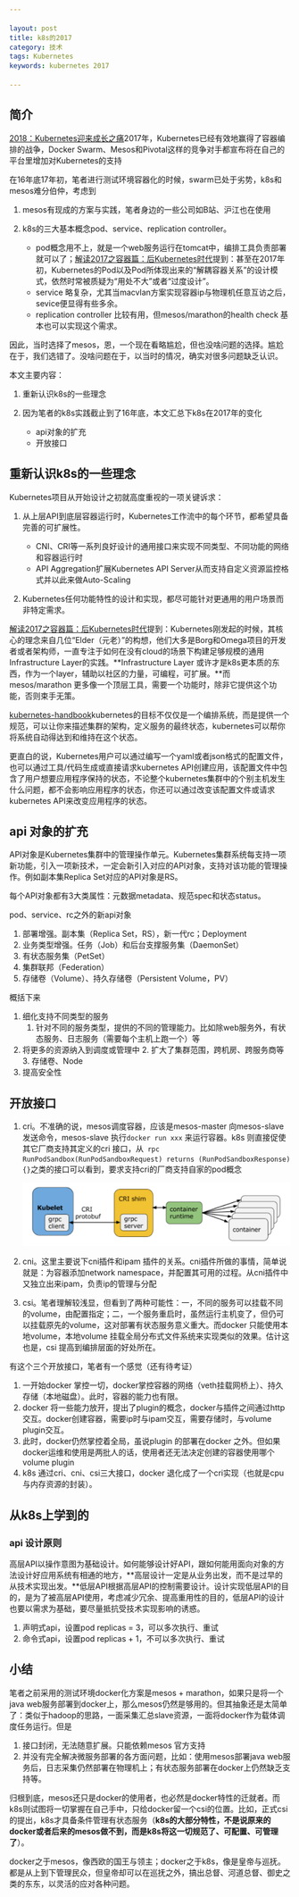 ```yaml
---

layout: post
title: k8s的2017
category: 技术
tags: Kubernetes
keywords: kubernetes 2017

---
```


## 简介


[2018：Kubernetes迎来成长之痛](https://zhuanlan.zhihu.com/p/32874937)2017年，Kubernetes已经有效地赢得了容器编排的战争，Docker Swarm、Mesos和Pivotal这样的竞争对手都宣布将在自己的平台里增加对Kubernetes的支持

在16年底17年初，笔者进行测试环境容器化的时候，swarm已处于劣势，k8s和mesos难分伯仲，考虑到

1. mesos有现成的方案与实践，笔者身边的一些公司如B站、沪江也在使用
2. k8s的三大基本概念pod、service、replication controller。

	* pod概念用不上，就是一个web服务运行在tomcat中，编排工具负责部署就可以了；[解读2017之容器篇：后Kubernetes时代](http://www.infoq.com/cn/articles/2017-container-Kubernetes)提到：甚至在2017年初，Kubernetes的Pod以及Pod所体现出来的“解耦容器关系”的设计模式，依然时常被质疑为“用处不大”或者“过度设计”。
	* service 略复杂，尤其当macvlan方案实现容器ip与物理机任意互访之后，sevice便显得有些多余。
	* replication controller 比较有用，但mesos/marathon的health check 基本也可以实现这个需求。

因此，当时选择了mesos，恩，一个现在看略尴尬，但也没啥问题的选择。尴尬在于，我们选错了。没啥问题在于，以当时的情况，确实对很多问题缺乏认识。

本文主要内容：

1. 重新认识k8s的一些理念
2. 因为笔者的k8s实践截止到了16年底，本文汇总下k8s在2017年的变化

	* api对象的扩充
	* 开放接口
## 重新认识k8s的一些理念

Kubernetes项目从开始设计之初就高度重视的一项关键诉求：

1. 从上层API到底层容器运行时，Kubernetes工作流中的每个环节，都希望具备完善的可扩展性。

	* CNI、CRI等一系列良好设计的通用接口来实现不同类型、不同功能的网络和容器运行时
	* API Aggregation扩展Kubernetes API Server从而支持自定义资源监控格式并以此来做Auto-Scaling
2. Kubernetes任何功能特性的设计和实现，都尽可能针对更通用的用户场景而非特定需求。


[解读2017之容器篇：后Kubernetes时代](http://www.infoq.com/cn/articles/2017-container-Kubernetes)提到：Kubernetes刚发起的时候，其核心的理念来自几位“Elder（元老）”的构想，他们大多是Borg和Omega项目的开发者或者架构师，一直专注于如何在没有cloud的场景下构建足够规模的通用Infrastructure Layer的实践。**Infrastructure Layer 或许才是k8s更本质的东西，作为一个layer，辅助以社区的力量，可编程，可扩展。**而mesos/marathon 更多像一个顶层工具，需要一个功能时，除非它提供这个功能，否则束手无策。

[kubernetes-handbook](https://jimmysong.io/kubernetes-handbook)kubernetes的目标不仅仅是一个编排系统，而是提供一个规范，可以让你来描述集群的架构，定义服务的最终状态，kubernetes可以帮你将系统自动得达到和维持在这个状态。

更直白的说，Kubernetes用户可以通过编写一个yaml或者json格式的配置文件，也可以通过工具/代码生成或直接请求kubernetes API创建应用，该配置文件中包含了用户想要应用程序保持的状态，不论整个kubernetes集群中的个别主机发生什么问题，都不会影响应用程序的状态，你还可以通过改变该配置文件或请求kubernetes API来改变应用程序的状态。

## api 对象的扩充

API对象是Kubernetes集群中的管理操作单元。Kubernetes集群系统每支持一项新功能，引入一项新技术，一定会新引入对应的API对象，支持对该功能的管理操作。例如副本集Replica Set对应的API对象是RS。

每个API对象都有3大类属性：元数据metadata、规范spec和状态status。

pod、service、rc之外的新api对象

1. 部署增强。副本集（Replica Set，RS），新一代rc；Deployment
2. 业务类型增强。任务（Job）和后台支撑服务集（DaemonSet） 
3. 有状态服务集（PetSet）
4. 集群联邦（Federation）
5. 存储卷（Volume）、持久存储卷（Persistent Volume，PV）

概括下来

1. 细化支持不同类型的服务
	1. 针对不同的服务类型，提供的不同的管理能力。比如除web服务外，有状态服务、日志服务（需要每个主机上跑一个）等
2. 将更多的资源纳入到调度或管理中
	2. 扩大了集群范围，跨机房、跨服务商等
	3. 存储卷、Node
3. 提高安全性

## 开放接口

1. cri。不准确的说，mesos调度容器，应该是mesos-master 向mesos-slave 发送命令，mesos-slave 执行`docker run xxx` 来运行容器。k8s 则直接促使其它厂商支持其定义的cri 接口，从` rpc RunPodSandbox(RunPodSandboxRequest) returns (RunPodSandboxResponse) {}`之类的接口可以看到，要求支持cri的厂商支持自家的pod概念

	![](/public/upload/kubernetes/cri.png)
	
2. cni。这里主要说下cni插件和ipam 插件的关系。cni插件所做的事情，简单说就是：为容器添加network namespace，并配置其可用的过程。从cni插件中又独立出来ipam，负责ip的管理与分配
3. csi。笔者理解较浅显，但看到了两种可能性：一，不同的服务可以挂载不同的volume，由配置指定；二，一个服务重启时，虽然运行主机变了，但仍可以挂载原先的volume，这对部署有状态服务意义重大。而docker 只能使用本地volume，本地volume 挂载全局分布式文件系统来实现类似的效果。估计这也是，csi 提高到编排层面的好处所在。

有这个三个开放接口，笔者有一个感觉（还有待考证）

1. 一开始docker 掌控一切，docker掌控容器的网络（veth挂载网桥上）、持久存储（本地磁盘）。此时，容器的能力也有限。
2. docker 将一些能力放开，提出了plugin的概念，docker与插件之间通过http 交互。docker创建容器，需要ip时与ipam交互，需要存储时，与volume plugin交互。
3. 此时，docker仍然掌控着全局，虽说plugin 的部署在docker 之外。但如果docker运维和使用是两批人的话，使用者还无法决定创建的容器使用哪个volume plugin
4. k8s 通过cri、cni、csi三大接口，docker 退化成了一个cri实现（也就是cpu与内存资源的封装）。

## 从k8s上学到的

### api 设计原则

高层API以操作意图为基础设计。如何能够设计好API，跟如何能用面向对象的方法设计好应用系统有相通的地方，**高层设计一定是从业务出发，而不是过早的从技术实现出发。**低层API根据高层API的控制需要设计。设计实现低层API的目的，是为了被高层API使用，考虑减少冗余、提高重用性的目的，低层API的设计也要以需求为基础，要尽量抵抗受技术实现影响的诱惑。

1. 声明式api，设置pod replicas = 3，可以多次执行、重试
2. 命令式api，设置pod replicas + 1，不可以多次执行、重试

## 小结

笔者之前采用的测试环境docker化方案是mesos + marathon，如果只是将一个java web服务部署到docker上，那么mesos仍然是够用的。但其抽象还是太简单了：类似于hadoop的思路，一面采集汇总slave资源，一面将docker作为载体调度任务运行。但是

1. 接口封闭，无法随意扩展。只能依赖mesos 官方支持
2. 并没有完全解决微服务部署的各方面问题，比如：使用mesos部署java web服务后，日志采集仍然部署在物理机上；有状态服务部署在docker上仍然缺乏支持等。

归根到底，mesos还只是docker的使用者，也必然是docker特性的迁就者。而k8s则试图将一切掌握在自己手中，只给docker留一个csi的位置。比如，正式csi的提出，k8s才具备条件管理有状态服务（**k8s的大部分特性，不是说原来的docker或者后来的mesos做不到，而是k8s将这一切规范了、可配置、可管理了**）。

docker之于mesos，像西欧的国王与领主；docker之于k8s，像是皇帝与巡抚。都是从上到下管理民众，但皇帝却可以在巡抚之外，搞出总督、河道总督、御史之类的东东，以灵活的应对各种问题。